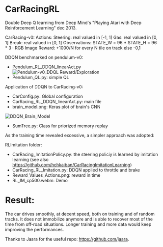 # CarRacingRL
Double Deep Q learning from Deep Mind's "Playing Atari with Deep Reinforcement Learning" dec 2013. 

CarRacing-v0: 
Actions: Steering: real valued in [-1, 1] Gas: real valued in [0, 1] Break: real valued in [0, 1] 
Observations: STATE_W = 96 * STATE_H = 96 * 3 : RGB Image 
Reward: +1000/N for every N tile on track else -0,1

DDQN benchmarked on pendulum-v0: 
- Pendulum_RL_DDQN_linearAct.py
![Pendulum-v0_DDQL Reward/Exploration](https://github.com/hchkaiban/CarRacingRL/blob/master/Pendulum_DDQN_Reward.png)
- Pendulum_QL.py: simple QL


Application of DDQN to CarRacing-v0:
- CarConfig.py: Global configuration 
- CarRacing_RL_DDQN_linearAct.py: main file
- brain_model.png: Keras plot of brain's CNN

![DDQN_Brain_Model](https://github.com/hchkaiban/CarRacingRL/blob/master/brain_model.png)
- SumTree.py: Class for priorized memory replay

As the training time revealed excessive, a simpler approach was adopted:

RLImitation folder:
- CarRacing_ImitationPolicy.py: the steering policiy is learned by imitation learning (see also https://github.com/hchkaiban/CarRacingImitationLearning)
- CarRacing_RL_Imitation.py: DDQN applied to throttle and brake 
- Reward_Values_Actions.png: reward in time
- RL_IM_cp500.webm: Demo 

# Result:

The car drives smoothly, at decent speed, both on training and of random tracks. It does not immobilize anymore and is able to recover most of the time from off-road situations. Longer training and more data would keep improving the performances. 

Thanks to Jaara for the useful repo: https://github.com/jaara.
